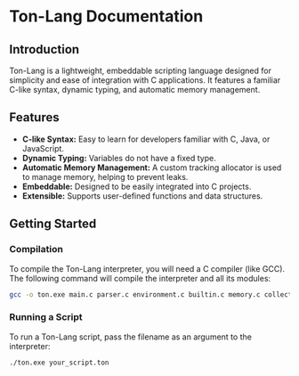 # Ton-Lang Documentation

## Introduction

Ton-Lang is a lightweight, embeddable scripting language designed for simplicity and ease of integration with C applications. It features a familiar C-like syntax, dynamic typing, and automatic memory management.

## Features

*   **C-like Syntax:** Easy to learn for developers familiar with C, Java, or JavaScript.
*   **Dynamic Typing:** Variables do not have a fixed type.
*   **Automatic Memory Management:** A custom tracking allocator is used to manage memory, helping to prevent leaks.
*   **Embeddable:** Designed to be easily integrated into C projects.
*   **Extensible:** Supports user-defined functions and data structures.

## Getting Started

### Compilation

To compile the Ton-Lang interpreter, you will need a C compiler (like GCC). The following command will compile the interpreter and all its modules:

```bash
gcc -o ton.exe main.c parser.c environment.c builtin.c memory.c collections.c builtin_tonlib.c sha256.c md5.c value.c ast.c token.c lexer.c interpreter.c bitops.c struct.c array.c -Iinclude
```

### Running a Script

To run a Ton-Lang script, pass the filename as an argument to the interpreter:

```bash
./ton.exe your_script.ton
```